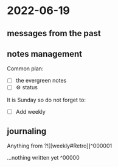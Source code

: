 # 2022-06-19
## messages from the past

## notes management

Common plan:
- [ ] the evergreen notes 
- [ ] ⚙️ status

It is Sunday so do not forget to:
- [ ] Add weekly 



## journaling 

Anything from ?![[weekly#Retro]]^000001


...nothing written yet
^00000



